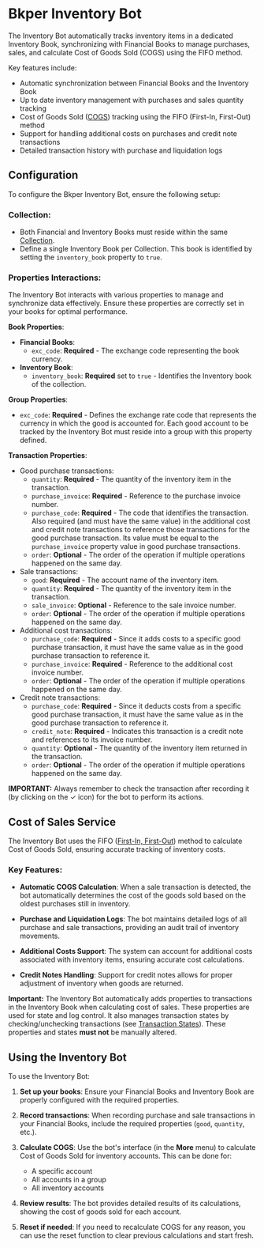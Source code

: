 # Bkper Inventory Bot

The Inventory Bot automatically tracks inventory items in a dedicated Inventory Book, synchronizing with Financial Books to manage purchases, sales, and calculate Cost of Goods Sold (COGS) using the FIFO method.

Key features include:

- Automatic synchronization between Financial Books and the Inventory Book
- Up to date inventory management with purchases and sales quantity tracking
- Cost of Goods Sold ([COGS](https://www.investopedia.com/terms/c/cogs.asp)) tracking using the FIFO (First-In, First-Out) method
- Support for handling additional costs on purchases and credit note transactions
- Detailed transaction history with purchase and liquidation logs

## Configuration

To configure the Bkper Inventory Bot, ensure the following setup:

### Collection:
   - Both Financial and Inventory Books must reside within the same [Collection](https://help.bkper.com/en/articles/4208937-collections).
   - Define a single Inventory Book per Collection. This book is identified by setting the `inventory_book` property to `true`.

### Properties Interactions:

   The Inventory Bot interacts with various properties to manage and synchronize data effectively. Ensure these properties are correctly set in your books for optimal performance.

   **Book Properties**:
   - **Financial Books**:
     - `exc_code`: **Required** - The exchange code representing the book currency.
   - **Inventory Book**:
     - `inventory_book`: **Required** set to `true` - Identifies the Inventory book of the collection.

   **Group Properties**:
   - `exc_code`: **Required** - Defines the exchange rate code that represents the currency in which the good is accounted for. Each good account to be tracked by the Inventory Bot must reside into a group with this property defined.

   **Transaction Properties**:
- Good purchase transactions:
   - `quantity`: **Required** - The quantity of the inventory item in the transaction.
   - `purchase_invoice`: **Required** - Reference to the purchase invoice number.
   - `purchase_code`: **Required** - The code that identifies the transaction. Also required (and must have the same value) in the additional cost and credit note transactions to reference those transactions for the good purchase transaction. Its value must be equal to the `purchase_invoice` property value in good purchase transactions.
   - `order`: **Optional** - The order of the operation if multiple operations happened on the same day.
- Sale transactions:
   - `good`: **Required** - The account name of the inventory item.
   - `quantity`: **Required** - The quantity of the inventory item in the transaction.
   - `sale_invoice`: **Optional** - Reference to the sale invoice number.
   - `order`: **Optional** - The order of the operation if multiple operations happened on the same day.
- Additional cost transactions:
   - `purchase_code`: **Required** - Since it adds costs to a specific good purchase transaction, it must have the same value as in the good purchase transaction to reference it.
   - `purchase_invoice`: **Required** - Reference to the additional cost invoice number.
   - `order`: **Optional** - The order of the operation if multiple operations happened on the same day.
- Credit note transactions:
   - `purchase_code`: **Required** - Since it deducts costs from a specific good purchase transaction, it must have the same value as in the good purchase transaction to reference it.
   - `credit_note`: **Required** - Indicates this transaction is a credit note and references to its invoice number.
   - `quantity`: **Optional** - The quantity of the inventory item returned in the transaction.
   - `order`: **Optional** - The order of the operation if multiple operations happened on the same day.

**IMPORTANT:** Always remember to check the transaction after recording it (by clicking on the ✓ icon) for the bot to perform its actions.

## Cost of Sales Service

The Inventory Bot uses the FIFO ([First-In, First-Out](https://medium.com/magnimetrics/first-in-first-out-fifo-inventory-costing-f0bc00096a59)) method to calculate Cost of Goods Sold, ensuring accurate tracking of inventory costs.

### Key Features:

- **Automatic COGS Calculation**: When a sale transaction is detected, the bot automatically determines the cost of the goods sold based on the oldest purchases still in inventory.

- **Purchase and Liquidation Logs**: The bot maintains detailed logs of all purchase and sale transactions, providing an audit trail of inventory movements.

- **Additional Costs Support**: The system can account for additional costs associated with inventory items, ensuring accurate cost calculations.

- **Credit Notes Handling**: Support for credit notes allows for proper adjustment of inventory when goods are returned.

**Important:**
The Inventory Bot automatically adds properties to transactions in the Inventory Book when calculating cost of sales. These properties are used for state and log control. It also manages transaction states by checking/unchecking transactions (see [Transaction States](https://help.bkper.com/en/articles/2569149-transaction-status)). These properties and states **must not** be manually altered.

## Using the Inventory Bot

To use the Inventory Bot:

1. **Set up your books**: Ensure your Financial Books and Inventory Book are properly configured with the required properties.

2. **Record transactions**: When recording purchase and sale transactions in your Financial Books, include the required properties (`good`, `quantity`, etc.).

3. **Calculate COGS**: Use the bot's interface (in the **More** menu) to calculate Cost of Goods Sold for inventory accounts. This can be done for:
   - A specific account
   - All accounts in a group
   - All inventory accounts

4. **Review results**: The bot provides detailed results of its calculations, showing the cost of goods sold for each account.

5. **Reset if needed**: If you need to recalculate COGS for any reason, you can use the reset function to clear previous calculations and start fresh.
